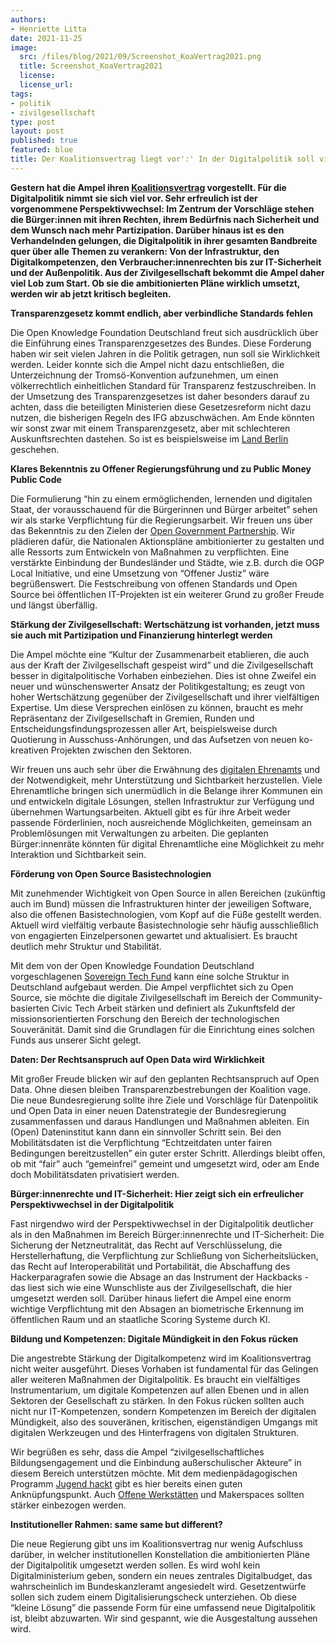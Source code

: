 ```yaml
---
authors:
- Henriette Litta
date: 2021-11-25
image:
  src: /files/blog/2021/09/Screenshot_KoaVertrag2021.png
  title: Screenshot_KoaVertrag2021
  license: 
  license_url: 
tags:
- politik
- zivilgesellschaft
type: post
layout: post
published: true
featured: blue
title: Der Koalitionsvertrag liegt vor':' In der Digitalpolitik soll vieles anders werden. Gut so. Aber bitte auch liefern.
---
```


**Gestern hat die Ampel ihren [Koalitionsvertrag](https://fragdenstaat.de/dokumente/142083-koalitionsvertrag-2021-2025/#page-1) vorgestellt. Für die Digitalpolitik nimmt sie sich viel vor. Sehr erfreulich ist der vorgenommene Perspektivwechsel: Im Zentrum der Vorschläge stehen die Bürger:innen mit ihren Rechten, ihrem Bedürfnis nach Sicherheit und dem Wunsch nach mehr Partizipation. Darüber hinaus ist es den Verhandelnden gelungen, die Digitalpolitik in ihrer gesamten Bandbreite quer über alle Themen zu verankern: Von der Infrastruktur, den Digitalkompetenzen, den Verbraucher:innenrechten bis zur IT-Sicherheit und der Außenpolitik. Aus der Zivilgesellschaft bekommt die Ampel daher viel Lob zum Start. Ob sie die ambitionierten Pläne wirklich umsetzt, werden wir ab jetzt kritisch begleiten.**

**Transparenzgesetz kommt endlich, aber verbindliche Standards fehlen**

Die Open Knowledge Foundation Deutschland freut sich ausdrücklich über die Einführung eines Transparenzgesetzes des Bundes. Diese Forderung haben wir seit vielen Jahren in die Politik getragen, nun soll sie Wirklichkeit werden. Leider konnte sich die Ampel nicht dazu entschließen, die Unterzeichnung der Tromsö-Konvention aufzunehmen, um einen völkerrechtlich einheitlichen Standard für Transparenz festzuschreiben. In der Umsetzung des Transparenzgesetzes ist daher besonders darauf zu achten, dass die beteiligten Ministerien diese Gesetzesreform nicht dazu nutzen, die bisherigen Regeln des IFG abzuschwächen. Am Ende könnten wir sonst zwar mit einem Transparenzgesetz, aber mit schlechteren Auskunftsrechten dastehen. So ist es beispielsweise im [Land Berlin](https://fragdenstaat.de/blog/2021/03/02/ruckschritt-entwurf-fur-berliner-transparenzgesetz-verschlechtert-informationsfriheit/) geschehen.

**Klares Bekenntnis zu Offener Regierungsführung und zu Public Money Public Code**

Die Formulierung “hin zu einem ermöglichenden, lernenden und digitalen Staat, der vorausschauend für die Bürgerinnen und Bürger arbeitet” sehen wir als starke Verpflichtung für die Regierungsarbeit. Wir freuen uns über das Bekenntnis zu den Zielen der [Open Government Partnership](https://opengovpartnership.de/). Wir plädieren dafür, die Nationalen Aktionspläne ambitionierter zu gestalten und alle Ressorts zum Entwickeln von Maßnahmen zu verpflichten. Eine verstärkte Einbindung der Bundesländer und Städte, wie z.B. durch die OGP Local Initiative, und eine Umsetzung von “Offener Justiz” wäre begrüßenswert. Die Festschreibung von offenen Standards und Open Source bei öffentlichen IT-Projekten ist ein weiterer Grund zu großer Freude und längst überfällig.

**Stärkung der Zivilgesellschaft: Wertschätzung ist vorhanden, jetzt muss sie auch mit Partizipation und Finanzierung hinterlegt werden**

Die Ampel möchte eine “Kultur der Zusammenarbeit etablieren, die auch aus der Kraft der Zivilgesellschaft gespeist wird” und die Zivilgesellschaft besser in digitalpolitische Vorhaben einbeziehen. Dies ist ohne Zweifel ein neuer und wünschenswerter Ansatz der Politikgestaltung; es zeugt von hoher Wertschätzung gegenüber der Zivilgesellschaft und ihrer vielfältigen Expertise. Um diese Versprechen einlösen zu können, braucht es mehr Repräsentanz der Zivilgesellschaft in Gremien, Runden und Entscheidungsfindungsprozessen aller Art, beispielsweise durch Quotierung in Ausschuss-Anhörungen, und das Aufsetzen von neuen ko-kreativen Projekten zwischen den Sektoren.

Wir freuen uns auch sehr über die Erwähnung des [digitalen Ehrenamts](https://okfn.de/blog/2021/04/digitales-ehrenamt-gemeinwohl/) und der Notwendigkeit, mehr Unterstützung und Sichtbarkeit herzustellen. Viele Ehrenamtliche bringen sich unermüdlich in die Belange ihrer Kommunen ein und entwickeln digitale Lösungen, stellen Infrastruktur zur Verfügung und übernehmen Wartungsarbeiten. Aktuell gibt es für ihre Arbeit weder passende Förderlinien, noch ausreichende Möglichkeiten, gemeinsam an Problemlösungen mit Verwaltungen zu arbeiten. Die geplanten Bürger:innenräte könnten für digital Ehrenamtliche eine Möglichkeit zu mehr Interaktion und Sichtbarkeit sein.  

**Förderung von Open Source Basistechnologien**

Mit zunehmender Wichtigkeit von Open Source in allen Bereichen (zukünftig auch im Bund) müssen die Infrastrukturen hinter der jeweiligen Software, also die offenen Basistechnologien, vom Kopf auf die Füße gestellt werden. Aktuell wird vielfältig verbaute Basistechnologie sehr häufig ausschließlich von engagierten Einzelpersonen gewartet und aktualisiert. Es braucht deutlich mehr Struktur und Stabilität. 

Mit dem von der Open Knowledge Foundation Deutschland vorgeschlagenen [Sovereign Tech Fund](https://sovereigntechfund.de/) kann eine solche Struktur in Deutschland aufgebaut werden. Die Ampel verpflichtet sich zu Open Source, sie möchte die digitale Zivilgesellschaft im Bereich der Community-basierten Civic Tech Arbeit stärken und definiert als Zukunftsfeld der missionsorientierten Forschung den Bereich der technologischen Souveränität. Damit sind die Grundlagen für die Einrichtung eines solchen Funds aus unserer Sicht gelegt.

**Daten: Der Rechtsanspruch auf Open Data wird Wirklichkeit**

Mit großer Freude blicken wir auf den geplanten Rechtsanspruch auf Open Data. Ohne diesen bleiben Transparenzbestrebungen der Koalition vage. Die neue Bundesregierung sollte ihre Ziele und Vorschläge für Datenpolitik und Open Data in einer neuen Datenstrategie der Bundesregierung zusammenfassen und daraus Handlungen und Maßnahmen ableiten. Ein (Open) Dateninstitut kann dann ein sinnvoller Schritt sein. Bei den Mobilitätsdaten ist die Verpflichtung “Echtzeitdaten unter fairen Bedingungen bereitzustellen” ein guter erster Schritt. Allerdings bleibt offen, ob mit “fair” auch “gemeinfrei” gemeint und umgesetzt wird, oder am Ende doch Mobilitätsdaten privatisiert werden.

**Bürger:innenrechte und IT-Sicherheit: Hier zeigt sich ein erfreulicher Perspektivwechsel in der Digitalpolitik**

Fast nirgendwo wird der Perspektivwechsel in der Digitalpolitik deutlicher als in den Maßnahmen im Bereich Bürger:innenrechte und IT-Sicherheit: Die Sicherung der Netzneutralität, das Recht auf Verschlüsselung, die Herstellerhaftung, die Verpflichtung zur Schließung von Sicherheitslücken, das Recht auf Interoperabilität und Portabilität, die Abschaffung des Hackerparagrafen sowie die Absage an das Instrument der Hackbacks - das liest sich wie eine Wunschliste aus der Zivilgesellschaft, die hier umgesetzt werden soll. Darüber hinaus liefert die Ampel eine enorm wichtige Verpflichtung mit den Absagen an biometrische Erkennung im öffentlichen Raum und an staatliche Scoring Systeme durch KI.   

**Bildung und Kompetenzen: Digitale Mündigkeit in den Fokus rücken**

Die angestrebte Stärkung der Digitalkompetenz wird im Koalitionsvertrag nicht weiter ausgeführt. Dieses Vorhaben ist fundamental für das Gelingen aller weiteren Maßnahmen der Digitalpolitik. Es braucht ein vielfältiges Instrumentarium, um digitale Kompetenzen auf allen Ebenen und in allen Sektoren der Gesellschaft zu stärken. In den Fokus rücken sollten auch nicht nur IT-Kompetenzen, sondern Kompetenzen im Bereich der digitalen Mündigkeit, also des souveränen, kritischen, eigenständigen Umgangs mit digitalen Werkzeugen und des Hinterfragens von digitalen Strukturen. 

Wir begrüßen es sehr, dass die Ampel “zivilgesellschaftliches Bildungsengagement und die Einbindung außerschulischer Akteure” in diesem Bereich unterstützen möchte. Mit dem medienpädagogischen Programm [Jugend hackt](https://jugendhackt.org/) gibt es hier bereits einen guten Anknüpfungspunkt. Auch [Offene Werkstätten](https://www.offene-werkstaetten.org/) und Makerspaces sollten stärker einbezogen werden. 

**Institutioneller Rahmen: same same but different?**

Die neue Regierung gibt uns im Koalitionsvertrag nur wenig Aufschluss darüber, in welcher institutionellen Konstellation die ambitionierten Pläne der Digitalpolitik umgesetzt werden sollen. Es wird wohl kein Digitalministerium geben, sondern ein neues zentrales Digitalbudget, das wahrscheinlich im Bundeskanzleramt angesiedelt wird. Gesetzentwürfe sollen sich zudem einem Digitalisierungscheck unterziehen. Ob diese “kleine Lösung” die passende Form für eine umfassend neue Digitalpolitik ist, bleibt abzuwarten. Wir sind gespannt, wie die Ausgestaltung aussehen wird. 
